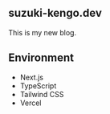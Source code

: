 ## suzuki-kengo.dev

This is my new blog.

## Environment

- Next.js
- TypeScript
- Tailwind CSS
- Vercel
